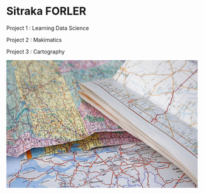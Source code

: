 # Sitraka FORLER

Project 1 : Learning Data Science 

Project 2 :  Makimatics

Project 3 : Cartography

![Cartography](https://github.com/Sitraka17/Sitraka17.github.io/blob/main/image/maps.jpg)




